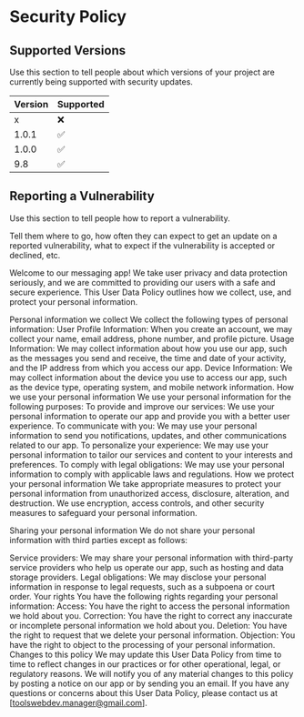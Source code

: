 # Security Policy

## Supported Versions

Use this section to tell people about which versions of your project are
currently being supported with security updates.

| Version | Supported          |
| ------- | ------------------ |
| x       | :x:                |
| 1.0.1   | :white_check_mark: |
| 1.0.0   | :white_check_mark: |
| 9.8     | :white_check_mark: |

## Reporting a Vulnerability

Use this section to tell people how to report a vulnerability.

Tell them where to go, how often they can expect to get an update on a
reported vulnerability, what to expect if the vulnerability is accepted or
declined, etc.

Welcome to our messaging app! We take user privacy and data protection seriously, and we are committed to providing our users with a safe and secure experience. This User Data Policy outlines how we collect, use, and protect your personal information.

Personal information we collect
We collect the following types of personal information:
User Profile Information: When you create an account, we may collect your name, email address, phone number, and profile picture.
Usage Information: We may collect information about how you use our app, such as the messages you send and receive, the time and date of your activity, and the IP address from which you access our app.
Device Information: We may collect information about the device you use to access our app, such as the device type, operating system, and mobile network information.
How we use your personal information
We use your personal information for the following purposes:
To provide and improve our services: We use your personal information to operate our app and provide you with a better user experience.
To communicate with you: We may use your personal information to send you notifications, updates, and other communications related to our app.
To personalize your experience: We may use your personal information to tailor our services and content to your interests and preferences.
To comply with legal obligations: We may use your personal information to comply with applicable laws and regulations.
How we protect your personal information
We take appropriate measures to protect your personal information from unauthorized access, disclosure, alteration, and destruction. We use encryption, access controls, and other security measures to safeguard your personal information.

Sharing your personal information
We do not share your personal information with third parties except as follows:

Service providers: We may share your personal information with third-party service providers who help us operate our app, such as hosting and data storage providers.
Legal obligations: We may disclose your personal information in response to legal requests, such as a subpoena or court order.
Your rights
You have the following rights regarding your personal information:
Access: You have the right to access the personal information we hold about you.
Correction: You have the right to correct any inaccurate or incomplete personal information we hold about you.
Deletion: You have the right to request that we delete your personal information.
Objection: You have the right to object to the processing of your personal information.
Changes to this policy
We may update this User Data Policy from time to time to reflect changes in our practices or for other operational, legal, or regulatory reasons. We will notify you of any material changes to this policy by posting a notice on our app or by sending you an email.
If you have any questions or concerns about this User Data Policy, please contact us at [toolswebdev.manager@gmail.com].
